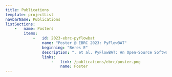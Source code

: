 ```yaml
---
title: Publications
template: projectList
navbarName: Publications
listSections:
    -   name: Posters
        items:
            -   id: 2023-ebrc-pyflowbat
                name: "Poster @ EBRC 2023: PyFlowBAT"
                beginning: "Beres E"
                description: ", et al. PyFlowBAT: An Open-Source Software Package for Performing High-Throughput Batch Analysis of Flow Cytometry Data. Poster presented at: EBRC Annual Meeting; 2023 Jun 5-6; Evanston, IL."
                links:
                    -   link: /publications/ebrc/poster.png
                        name: Poster
---
```

